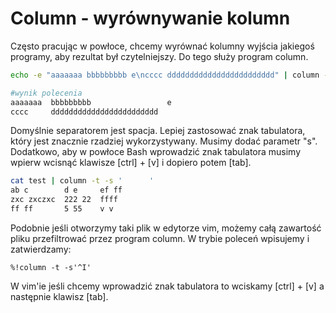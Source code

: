 Column - wyrównywanie kolumn
============================

Często pracując w powłoce, chcemy wyrównać kolumny wyjścia jakiegoś programy, aby rezultat był czytelniejszy. Do tego służy program column.

``` bash
echo -e "aaaaaaa bbbbbbbbb e\ncccc dddddddddddddddddddddddd" | column -t

#wynik polecenia
aaaaaaa  bbbbbbbbb                 e
cccc     dddddddddddddddddddddddd
```

Domyślnie separatorem jest spacja. Lepiej zastosować znak tabulatora, który jest znacznie rzadziej wykorzystywany. Musimy dodać parametr "s". Dodatkowo, aby w powłoce Bash wprowadzić znak tabulatora musimy wpierw wcisnąć klawisze \[ctrl\] + \[v\] i dopiero potem \[tab\].

``` bash
cat test | column -t -s '      '
ab c        d e     ef ff
zxc zxczxc  222 22  ffff
ff ff       5 55    v v
```

Podobnie jeśli otworzymy taki plik w edytorze vim, możemy całą zawartość pliku przefiltrować przez program column. W trybie poleceń wpisujemy i zatwierdzamy:

``` vim
%!column -t -s'^I'
```

W vim'ie jeśli chcemy wprowadzić znak tabulatora to wciskamy \[ctrl\] + \[v\] a następnie klawisz \[tab\].